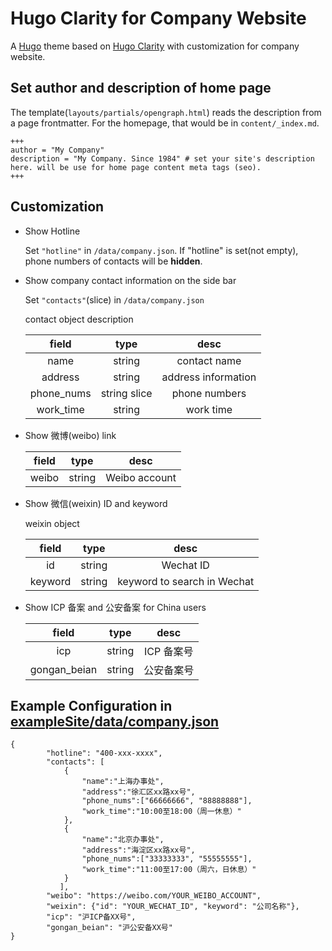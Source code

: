 # Hugo Clarity for Company Website

A [Hugo](https://gohugo.io/) theme based on [Hugo Clarity](https://github.com/chipzoller/hugo-clarity/) with customization for company website.

## Set author and description of home page
The template(`layouts/partials/opengraph.html`) reads the description from a page frontmatter. For the homepage, that would be in `content/_index.md`.

```
+++
author = "My Company"
description = "My Company. Since 1984" # set your site's description here. will be use for home page content meta tags (seo).
+++
```

## Customization
* Show Hotline

  Set `"hotline"` in `/data/company.json`.
  If "hotline" is set(not empty), phone numbers of contacts will be **hidden**.

* Show company contact information on the side bar
  
  Set `"contacts"`(slice) in `/data/company.json`

  contact object description

  | field | type | desc |
  | :--: | :--: | :--: |
  | name | string | contact name |
  | address | string | address information |
  | phone_nums | string slice | phone numbers |
  | work_time | string | work time |

* Show 微博(weibo) link

  | field | type | desc |
  | :--: | :--: | :--: |
  | weibo | string | Weibo account |

* Show 微信(weixin) ID and keyword
  
  weixin object

  | field | type | desc |
  | :--: | :--: | :--: |
  | id | string | Wechat ID |
  | keyword | string | keyword to search in Wechat |

* Show ICP 备案 and 公安备案 for China users

  | field | type | desc |
  | :--: | :--: | :--: |
  | icp | string | ICP 备案号 |
  | gongan_beian | string | 公安备案号 |

## Example Configuration in [exampleSite/data/company.json](exampleSite/data/company.json)

```
{
        "hotline": "400-xxx-xxxx",
        "contacts": [
            {
                "name":"上海办事处",
                "address":"徐汇区xx路xx号",
                "phone_nums":["66666666", "88888888"],
                "work_time":"10:00至18:00（周一休息）"
            },
            {
                "name":"北京办事处",
                "address":"海淀区xx路xx号",
                "phone_nums":["33333333", "55555555"],
                "work_time":"11:00至17:00（周六，日休息）"
            }
           ],
        "weibo": "https://weibo.com/YOUR_WEIBO_ACCOUNT",
        "weixin": {"id": "YOUR_WECHAT_ID", "keyword": "公司名称"},
        "icp": "沪ICP备XX号",
        "gongan_beian": "沪公安备XX号"
}
```
